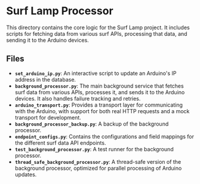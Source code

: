 # Surf Lamp Processor

This directory contains the core logic for the Surf Lamp project. It includes scripts for fetching data from various surf APIs, processing that data, and sending it to the Arduino devices.

## Files

- **`set_arduino_ip.py`**: An interactive script to update an Arduino's IP address in the database.
- **`background_processor.py`**: The main background service that fetches surf data from various APIs, processes it, and sends it to the Arduino devices. It also handles failure tracking and retries.
- **`arduino_transport.py`**: Provides a transport layer for communicating with the Arduino, with support for both real HTTP requests and a mock transport for development.
- **`background_processor_backup.py`**: A backup of the background processor.
- **`endpoint_configs.py`**: Contains the configurations and field mappings for the different surf data API endpoints.
- **`test_background_processor.py`**: A test runner for the background processor.
- **`thread_safe_background_processor.py`**: A thread-safe version of the background processor, optimized for parallel processing of Arduino updates.